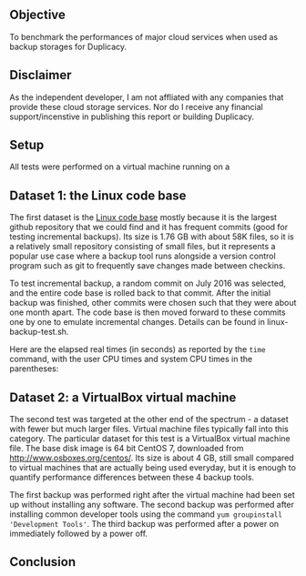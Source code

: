 ## Objective

To benchmark the performances of major cloud services when used as backup storages for Duplicacy. 

## Disclaimer
As the independent developer, I am not affliated with any companies that provide these cloud storage services.  Nor do I receive any financial support/incenstive in publishing this report or building Duplicacy.

## Setup

All tests were performed on a virtual machine running on a 

## Dataset 1: the Linux code base

The first dataset is the [Linux code base](https://github.com/torvalds/linux) mostly because it is the largest github repository that we could find and it has frequent commits (good for testing incremental backups).  Its size is 1.76 GB with about 58K files, so it is a relatively small repository consisting of small files, but it represents a popular use case where a backup tool runs alongside a version control program such as git to frequently save changes made between checkins.

To test incremental backup, a random commit on July 2016 was selected, and the entire code base is rolled back to that commit. After the initial backup was finished, other commits were chosen such that they were about one month apart.  The code base is then moved forward to these commits one by one to emulate incremental changes.  Details can be found in linux-backup-test.sh.


Here are the elapsed real times (in seconds) as reported by the `time` command, with the user CPU times and system CPU times in the parentheses:



## Dataset 2: a VirtualBox virtual machine

The second test was targeted at the other end of the spectrum - a dataset with fewer but much larger files.  Virtual machine files typically fall into this category.  The particular dataset for this test is a VirtualBox virtual machine file.  The base disk image is 64 bit CentOS 7, downloaded from http://www.osboxes.org/centos/.  Its size is about 4 GB, still small compared to virtual machines that are actually being used everyday, but it is enough to quantify performance differences between these 4 backup tools.

The first backup was performed right after the virtual machine had been set up without installing any software.  The second backup was performed after installing common developer tools using the command `yum groupinstall 'Development Tools'`.  The third backup was performed after a power on immediately followed by a power off.



## Conclusion


